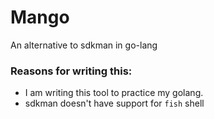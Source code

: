 # Mango

An alternative to sdkman in go-lang

### Reasons for writing this:

- I am writing this tool to practice my golang.
- sdkman doesn't have support for `fish` shell